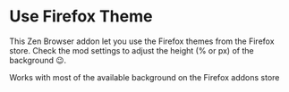 
# Use Firefox Theme
This Zen Browser addon let you use the Firefox themes from the Firefox store.
Check the mod settings to adjust the height (% or px) of the background 😉.

Works with most of the available background on the Firefox addons store
